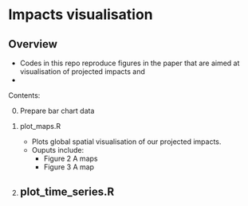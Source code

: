 # Impacts visualisation

## Overview 
- Codes in this repo reproduce figures in the paper that are aimed at visualisation of projected impacts and 
- 

Contents: 

0. Prepare bar chart data

1. plot_maps.R
	- Plots global spatial visualisation of our projected impacts. 
	- Ouputs include:
		- Figure 2 A maps
		- Figure 3 A map
2. plot\_time\_series.R
	- 

